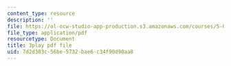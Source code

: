 ```yaml
---
content_type: resource
description: ''
file: https://ol-ocw-studio-app-production.s3.amazonaws.com/courses/5-08j-biological-chemistry-ii-spring-2016/7d2d303c56be5732bae6c34f90d90aa8_0dJS3YUxeXI.pdf
file_type: application/pdf
resourcetype: Document
title: 3play pdf file
uid: 7d2d303c-56be-5732-bae6-c34f90d90aa8
---
```


